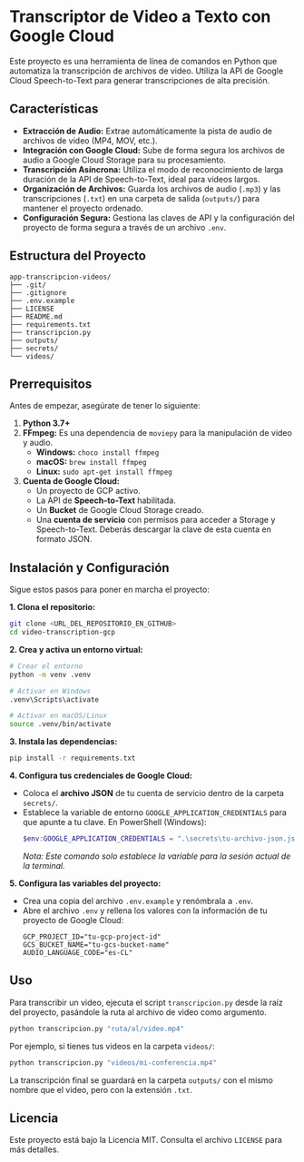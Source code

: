 # Transcriptor de Video a Texto con Google Cloud

Este proyecto es una herramienta de línea de comandos en Python que automatiza la transcripción de archivos de video. Utiliza la API de Google Cloud Speech-to-Text para generar transcripciones de alta precisión.

## Características

-   **Extracción de Audio:** Extrae automáticamente la pista de audio de archivos de video (MP4, MOV, etc.).
-   **Integración con Google Cloud:** Sube de forma segura los archivos de audio a Google Cloud Storage para su procesamiento.
-   **Transcripción Asíncrona:** Utiliza el modo de reconocimiento de larga duración de la API de Speech-to-Text, ideal para videos largos.
-   **Organización de Archivos:** Guarda los archivos de audio (`.mp3`) y las transcripciones (`.txt`) en una carpeta de salida (`outputs/`) para mantener el proyecto ordenado.
-   **Configuración Segura:** Gestiona las claves de API y la configuración del proyecto de forma segura a través de un archivo `.env`.

## Estructura del Proyecto

```
app-transcripcion-videos/
├── .git/
├── .gitignore
├── .env.example
├── LICENSE
├── README.md
├── requirements.txt
├── transcripcion.py
├── outputs/
├── secrets/
└── videos/
```

## Prerrequisitos

Antes de empezar, asegúrate de tener lo siguiente:

1.  **Python 3.7+**
2.  **FFmpeg:** Es una dependencia de `moviepy` para la manipulación de video y audio.
    -   **Windows:** `choco install ffmpeg`
    -   **macOS:** `brew install ffmpeg`
    -   **Linux:** `sudo apt-get install ffmpeg`
3.  **Cuenta de Google Cloud:**
    -   Un proyecto de GCP activo.
    -   La API de **Speech-to-Text** habilitada.
    -   Un **Bucket** de Google Cloud Storage creado.
    -   Una **cuenta de servicio** con permisos para acceder a Storage y Speech-to-Text. Deberás descargar la clave de esta cuenta en formato JSON.

## Instalación y Configuración

Sigue estos pasos para poner en marcha el proyecto:

**1. Clona el repositorio:**
```bash
git clone <URL_DEL_REPOSITORIO_EN_GITHUB>
cd video-transcription-gcp
```

**2. Crea y activa un entorno virtual:**
```bash
# Crear el entorno
python -m venv .venv

# Activar en Windows
.venv\Scripts\activate

# Activar en macOS/Linux
source .venv/bin/activate
```

**3. Instala las dependencias:**
```bash
pip install -r requirements.txt
```

**4. Configura tus credenciales de Google Cloud:**
-   Coloca el **archivo JSON** de tu cuenta de servicio dentro de la carpeta `secrets/`.
-   Establece la variable de entorno `GOOGLE_APPLICATION_CREDENTIALS` para que apunte a tu clave. En PowerShell (Windows):
    ```powershell
    $env:GOOGLE_APPLICATION_CREDENTIALS = ".\secrets\tu-archivo-json.json"
    ```
    *Nota: Este comando solo establece la variable para la sesión actual de la terminal.*

**5. Configura las variables del proyecto:**
-   Crea una copia del archivo `.env.example` y renómbrala a `.env`.
-   Abre el archivo `.env` y rellena los valores con la información de tu proyecto de Google Cloud:
    ```dotenv
    GCP_PROJECT_ID="tu-gcp-project-id"
    GCS_BUCKET_NAME="tu-gcs-bucket-name"
    AUDIO_LANGUAGE_CODE="es-CL"
    ```

## Uso

Para transcribir un video, ejecuta el script `transcripcion.py` desde la raíz del proyecto, pasándole la ruta al archivo de video como argumento.

```bash
python transcripcion.py "ruta/al/video.mp4"
```

Por ejemplo, si tienes tus videos en la carpeta `videos/`:
```bash
python transcripcion.py "videos/mi-conferencia.mp4"
```

La transcripción final se guardará en la carpeta `outputs/` con el mismo nombre que el video, pero con la extensión `.txt`.

## Licencia

Este proyecto está bajo la Licencia MIT. Consulta el archivo `LICENSE` para más detalles.